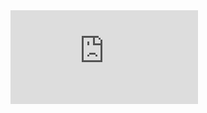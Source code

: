 <iframe src="https://raw.githubusercontent.com/warrenwoodhouse/spreadsheets/main/XLXSs_ByWarrenWoodhouse_Spreadsheets_GamingTelephoneDirectory.xlsx" style="border:none;" title="Telephone Directory"></iframe>
